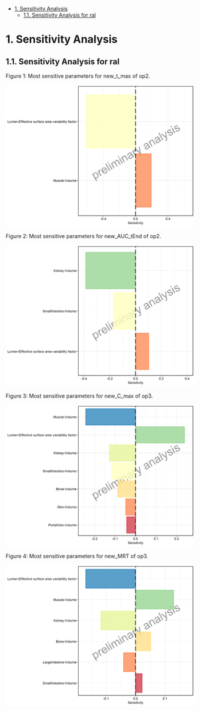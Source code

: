  * [1. Sensitivity Analysis](#1-sensitivity-analysis)
   * [1.1. Sensitivity Analysis for ral](#11-sensitivity-analysis-for-ral)




# 1. Sensitivity Analysis


## 1.1. Sensitivity Analysis for ral


Figure 1: Most sensitive parameters for new_t_max of op2.


![](Sensitivity/ral-t_max-Concentration.png)


Figure 2: Most sensitive parameters for new_AUC_tEnd of op2.


![](Sensitivity/ral-AUC_tEnd-Concentration.png)


Figure 3: Most sensitive parameters for new_C_max of op3.


![](Sensitivity/ral-C_max-Concentration.png)


Figure 4: Most sensitive parameters for new_MRT of op3.


![](Sensitivity/ral-MRT-Concentration.png)


